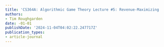 ```yaml
---
title: 'CS364A: Algorithmic Game Theory Lecture #5: Revenue-Maximizing Auctions'
authors:
- Tim Roughgarden
date: -01-01
publishDate: '2024-11-04T04:02:22.247717Z'
publication_types:
- article-journal
---
```

